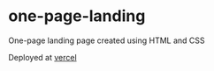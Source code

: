 # one-page-landing

One-page landing page created using HTML and CSS

Deployed at [vercel](https://one-page-landing-seven.vercel.app/)

